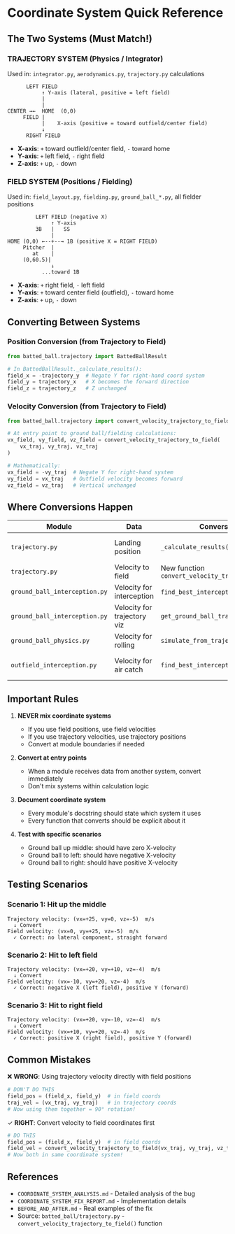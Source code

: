 # Coordinate System Quick Reference

## The Two Systems (Must Match!)

### TRAJECTORY SYSTEM (Physics / Integrator)
Used in: `integrator.py`, `aerodynamics.py`, `trajectory.py` calculations

```
      LEFT FIELD
           ↑ Y-axis (lateral, positive = left field)
           |
           |
CENTER →←  HOME  (0,0)
     FIELD |
           |    X-axis (positive = toward outfield/center field)
           ↓
      RIGHT FIELD
```

- **X-axis**: `+` toward outfield/center field, `-` toward home
- **Y-axis**: `+` left field, `-` right field  
- **Z-axis**: `+` up, `-` down

### FIELD SYSTEM (Positions / Fielding)
Used in: `field_layout.py`, `fielding.py`, `ground_ball_*.py`, all fielder positions

```
         LEFT FIELD (negative X)
              ↑ Y-axis
         3B   |   SS
              |
HOME (0,0) ←--+--→ 1B (positive X = RIGHT FIELD)
     Pitcher  |
        at    |
     (0,60.5)|
              ↓
           ...toward 1B
```

- **X-axis**: `+` right field, `-` left field
- **Y-axis**: `+` toward center field (outfield), `-` toward home
- **Z-axis**: `+` up, `-` down

## Converting Between Systems

### Position Conversion (from Trajectory to Field)
```python
from batted_ball.trajectory import BattedBallResult

# In BattedBallResult._calculate_results():
field_x = -trajectory_y  # Negate Y for right-hand coord system
field_y = trajectory_x   # X becomes the forward direction
field_z = trajectory_z   # Z unchanged
```

### Velocity Conversion (from Trajectory to Field)
```python
from batted_ball.trajectory import convert_velocity_trajectory_to_field

# At entry point to ground ball/fielding calculations:
vx_field, vy_field, vz_field = convert_velocity_trajectory_to_field(
    vx_traj, vy_traj, vz_traj
)

# Mathematically:
vx_field = -vy_traj  # Negate Y for right-hand system
vy_field = vx_traj   # Outfield velocity becomes forward
vz_field = vz_traj   # Vertical unchanged
```

## Where Conversions Happen

| Module | Data | Conversion Point | Status |
|--------|------|------------------|--------|
| `trajectory.py` | Landing position | `_calculate_results()` | ✓ Already done |
| `trajectory.py` | Velocity to field | New function `convert_velocity_trajectory_to_field()` | ✓ Added |
| `ground_ball_interception.py` | Velocity for interception | `find_best_interception()` entry | ✓ Fixed |
| `ground_ball_interception.py` | Velocity for trajectory viz | `get_ground_ball_trajectory_points()` | ✓ Fixed |
| `ground_ball_physics.py` | Velocity for rolling | `simulate_from_trajectory()` | ✓ Fixed |
| `outfield_interception.py` | Velocity for air catch | `find_best_interception_trajectory()` | ✓ Already correct |

## Important Rules

1. **NEVER mix coordinate systems**
   - If you use field positions, use field velocities
   - If you use trajectory velocities, use trajectory positions
   - Convert at module boundaries if needed

2. **Convert at entry points**
   - When a module receives data from another system, convert immediately
   - Don't mix systems within calculation logic

3. **Document coordinate system**
   - Every module's docstring should state which system it uses
   - Every function that converts should be explicit about it

4. **Test with specific scenarios**
   - Ground ball up middle: should have zero X-velocity
   - Ground ball to left: should have negative X-velocity
   - Ground ball to right: should have positive X-velocity

## Testing Scenarios

### Scenario 1: Hit up the middle
```
Trajectory velocity: (vx=+25, vy=0, vz=-5)  m/s
  ↓ Convert
Field velocity: (vx=0, vy=+25, vz=-5)  m/s
  ✓ Correct: no lateral component, straight forward
```

### Scenario 2: Hit to left field  
```
Trajectory velocity: (vx=+20, vy=+10, vz=-4)  m/s
  ↓ Convert
Field velocity: (vx=-10, vy=+20, vz=-4)  m/s
  ✓ Correct: negative X (left field), positive Y (forward)
```

### Scenario 3: Hit to right field
```
Trajectory velocity: (vx=+20, vy=-10, vz=-4)  m/s
  ↓ Convert
Field velocity: (vx=+10, vy=+20, vz=-4)  m/s
  ✓ Correct: positive X (right field), positive Y (forward)
```

## Common Mistakes

❌ **WRONG**: Using trajectory velocity directly with field positions
```python
# DON'T DO THIS
field_pos = (field_x, field_y)  # in field coords
traj_vel = (vx_traj, vy_traj)   # in trajectory coords
# Now using them together = 90° rotation!
```

✓ **RIGHT**: Convert velocity to field coordinates first
```python
# DO THIS
field_pos = (field_x, field_y)  # in field coords
field_vel = convert_velocity_trajectory_to_field(vx_traj, vy_traj, vz_traj)
# Now both in same coordinate system!
```

## References

- `COORDINATE_SYSTEM_ANALYSIS.md` - Detailed analysis of the bug
- `COORDINATE_SYSTEM_FIX_REPORT.md` - Implementation details
- `BEFORE_AND_AFTER.md` - Real examples of the fix
- Source: `batted_ball/trajectory.py` - `convert_velocity_trajectory_to_field()` function
